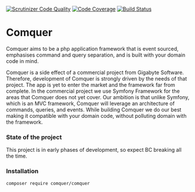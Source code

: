 [![Scrutinizer Code Quality](https://scrutinizer-ci.com/g/comquer/comquer/badges/quality-score.png?b=master)](https://scrutinizer-ci.com/g/comquer/comquer/?branch=master)
[![Code Coverage](https://scrutinizer-ci.com/g/comquer/comquer/badges/coverage.png?b=master)](https://scrutinizer-ci.com/g/comquer/comquer/?branch=master)
[![Build Status](https://scrutinizer-ci.com/g/comquer/comquer/badges/build.png?b=master)](https://scrutinizer-ci.com/g/comquer/comquer/build-status/master)

# Comquer 
Comquer aims to be a php application framework that is event sourced, emphasises command and query separation, and is built with your domain code in mind.

Comquer is a side effect of a commercial project from Gigabyte Software. Therefore, development of Comquer is strongly driven by the needs of that project. The app is yet to enter the market and the framework far from complete. In the commercial project we use Symfony Framework for the areas that Comquer does not yet cover. Our ambition is that unlike Symfony, which is an MVC framework, Comquer will leverage an architecture of commands, queries, and events. While building Comquer we do our best making it compatible with your domain code, without polluting domain with the framework.

### State of the project 

This project is in early phases of development, so expect BC breaking all the time.

### Installation
```
composer require comquer/comquer
```
